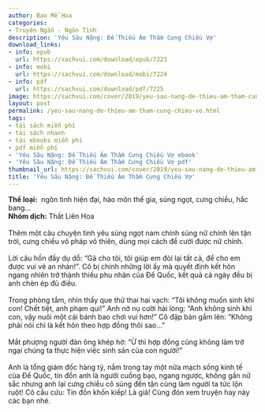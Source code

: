 ```yaml
---
author: Bạo Mễ Hoa
categories:
- Truyện Ngắn - Ngôn Tình
description: 'Yêu Sâu Nặng: Đế Thiếu Âm Thầm Cưng Chiều Vợ'
download_links:
- info: epub
  url: https://sachvui.com/download/epub/7223
- info: mobi
  url: https://sachvui.com/download/mobi/7224
- info: pdf
  url: https://sachvui.com/download/pdf/7225
image: https://sachvui.com/cover/2019/yeu-sau-nang-de-thieu-am-tham-cung-chieu-vo.jpg
layout: post
permalink: /yeu-sau-nang-de-thieu-am-tham-cung-chieu-vo.html
tags:
- tải sách miễn phí
- tải sách nhanh
- tải ebooks miễn phí
- pdf miễn phí
- 'Yêu Sâu Nặng: Đế Thiếu Âm Thầm Cưng Chiều Vợ ebook'
- 'Yêu Sâu Nặng: Đế Thiếu Âm Thầm Cưng Chiều Vợ pdf'
thumbnail_url: https://sachvui.com/cover/2019/yeu-sau-nang-de-thieu-am-tham-cung-chieu-vo.jpg
title: 'Yêu Sâu Nặng: Đế Thiếu Âm Thầm Cưng Chiều Vợ'
---
```


 <div class="item-desc text-justify"> <p><strong>Thể loại:</strong>  ngôn tình hiện đại, hào môn thế gia, sủng ngọt, cưng chiều, hắc bang… <br><strong>Nhóm dịch:</strong> Thất Liên Hoa <br><br>Thêm một câu chuyện tình yêu sủng ngọt nam chính sủng nữ chính lên tận trời, cưng chiều vô pháp vô thiên, dùng mọi cách để cưới được nữ chính.<br><br>Lời câu hồn đầy dụ dỗ: “Gả cho tôi, tôi giúp em đòi lại tất cả, để cho em được vui vẻ an nhàn!”. Cô bị chính những lời ấy mà quyết định kết hôn ngang nhiên trở thành thiếu phu nhân của Đế Quốc, kết quả cả ngày đều bị anh chèn ép đủ điều.<br><br>Trong phòng tắm, nhìn thấy que thử thai hai vạch: “Tôi không muốn sinh khỉ con! Chết tiệt, anh phạm qui!” Anh nở nụ cười hài lòng: “Anh không sinh khỉ con, vậy nuôi một cái bánh bao chơi vui hơn!” Cô đập bàn gầm lên: “Không phải nói chỉ là kết hôn theo hợp đồng thôi sao...”<br><br>Mắt phượng người đàn ông khép hờ: “Ừ thì hợp đồng cũng không làm trở ngại chúng ta thực hiện việc sinh sản của con người!”<br><br>Anh là tổng giám đốc hàng tỷ, nắm trong tay một nữa mạch sống kinh tế của Đế Quốc, tin đồn anh là người cuồng bạo, ngang ngược, không gần nữ sắc nhưng anh lại cưng chiều cô sủng đến tận cùng làm người ta tức lộn ruột! Cô cầu cứu: Tin đồn khốn kiếp! Là giả! Cùng đón xem truyện hay này các bạn nhé.</p> </div>